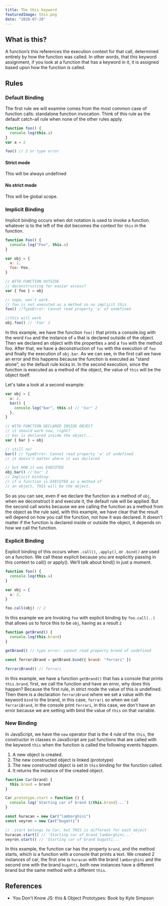 ```yaml
---
title: The this keyword
featuredImage: this.png
date: "2020-07-20"
---
```


## What is this?

A function’s this references the execution context for that call, determined entirely by how the function was called. In other words, that this keyword assignment, if you look at a function that has a keyword in it, it is assigned based upon how the function is called.

## Rules

### Default Binding

The first rule we will examine comes from the most common case of function calls: standalone function invocation. Think of this rule as the default catch-all rule when none of the other rules apply.

```js
function foo() {
  console.log(this.a)
}
var a = 2

foo() // 2 or type error
```

#### Strict mode

This will be always undefined

#### No strict mode

This will be global scope.

### Implicit Binding

Implicit binding occurs when dot notation is used to invoke a function. whatever is to the left of the dot becomes the context for `this` in the function.

```js
function Foo() {
  console.log("Foo", this.a)
}

var obj = {
  a: 2,
  foo: Foo,
}

// WITH FUNCTION OUTSIDE
// deconstructing for easier access?
var { foo } = obj

// nope, won't work.
// foo is not executed as a method so no implicit this
foo() //TypeError: Cannot read property 'a' of undefined

//this will work
obj.foo() // 'Foo' 2
```

In this example, we have the function `foo()` that prints a console.log with the word `Foo` and the instance of `a` that is declared outside of the object. Then we declared an object with the properties `a` and a `foo` with the method foo. After that, we have a deconstruction of `foo` with the execution of `foo` and finally the execution of `obj.bar`.
As we can see, in the first call we have an error and this happens because the function is executed as "stand alone", so the default rule kicks in. In the second execution, since the function is executed as a method of the object, the value of `this` will be the object itself.

Let's take a look at a second example:

```js
var obj = {
  a: 2,
  bar() {
    console.log("bar", this.a) // "bar" 2
  },
}

// WITH FUNCTION DECLARED INSIDE OBJECT
// it should work now, right?
// bar is declared inside the object...
var { bar } = obj

// still no!
bar() // TypeError: Cannot read property 'a' of undefined
// it doesn't matter where it was declared

// but HOW it was EXECUTED
obj.bar() //'bar' 2
// Implicit binding:
// if a function is EXECUTED as a method of
// an object, THIS will be the object.
```

So as you can see, even if we declare the function as a method of `obj`, when we deconstruct it and execute it, the default rule will be applied. But the second call works because we are calling the function as a method from the object as the rule said, with this example, we have clear that the result will depend on how you call the function, not how it was declared. It doesn't matter if the function is declared inside or outside the object, it depends on how we call the function.

### Explicit Binding

Explicit binding of this occurs when `.call()`, `.apply()`, or `.bind()` are used on a function. We call these explicit because you are explicitly passing in this context to call() or apply(). We’ll talk about bind() in just a moment.

```js
function foo() {
  console.log(this.a)
}

var obj = {
  a: 2,
}

foo.call(obj) // 2
```

In this example we are Invoking `foo` with explicit binding by `foo.call(..)` that allows us to force this to be `obj`, having as a result `2`

```js
function getBrand() {
  console.log(this.brand)
}

getBrand() // type error: cannot read property brand of undefined

const ferrariBrand = getBrand.bind({ brand: "ferrari" })

ferrariBrand() // ferrari
```

In this example, we have a function `getBrand()` that has a console that prints `this.brand`, first, we call the function and have an error, why does this happen? Because the first rule, in strict mode the value of this is undefined. Then there is a declaration `ferrariBrand` where we set a value with the keyword `bind` to the brand, in this case, `ferrari` so when we call `ferrariBrand`, in the console print `ferrari`, in this case, we don't have an error because we are setting with bind the value of `this` on that variable.

### New Binding

In JavaScript, we have the `new` operator that is the 4 rule of the `this`, the constructor in classes in JavaScript are just functions that are called with the keyword `this` when the function is called the following events happen.

1. A new object is created.
2. The new constructed object is linked (prototype)
3. The new constructed object is set in `this` binding for the function called.
4. It returns the instance of the created object.

```js
function Car(brand) {
  this.brand = brand
}

Car.prototype.start = function () {
  console.log(`Starting car of brand ${this.brand}...`)
}

const huracan = new Car("lamborghini")
const veyron = new Car("bugatti")

// .start belongs to Car, but THIS is different for each object
huracan.start() // 'Starting car of brand lamborghini...'
veyron.start() // 'Starting car of brand bugatti...'
```

In this example, the function car has the property `brand`, and the method starts, which is a function with a console that prints a text.
We created 2 instances of car, the first one is `huracan` with the brand `lamborghini` and the second one with the brand `bugatti`, both new instances have a different brand but the same method with a different `this`.

## References

- You Don't Know JS: this & Object Prototypes: Book by Kyle Simpson
